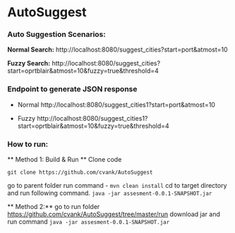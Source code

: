 # AutoSuggest

### Auto Suggestion Scenarios:
**Normal Search:**
http://localhost:8080/suggest_cities?start=port&atmost=10

**Fuzzy Search:**
http://localhost:8080/suggest_cities?start=oprtblair&atmost=10&fuzzy=true&threshold=4


### Endpoint to generate JSON response
* Normal
http://localhost:8080/suggest_cities1?start=port&atmost=10

* Fuzzy
http://localhost:8080/suggest_cities1?start=oprtblair&atmost=10&fuzzy=true&threshold=4


### How to run:

** Method 1: Build & Run **
Clone code 
```
git clone https://github.com/cvank/AutoSuggest
```
go to parent folder
run command - ```mvn clean install```
cd to target directory
and run following command.
```java -jar assesment-0.0.1-SNAPSHOT.jar```

** Method 2:**
go to run folder
https://github.com/cvank/AutoSuggest/tree/master/run
download jar
and run command
```java -jar assesment-0.0.1-SNAPSHOT.jar```
